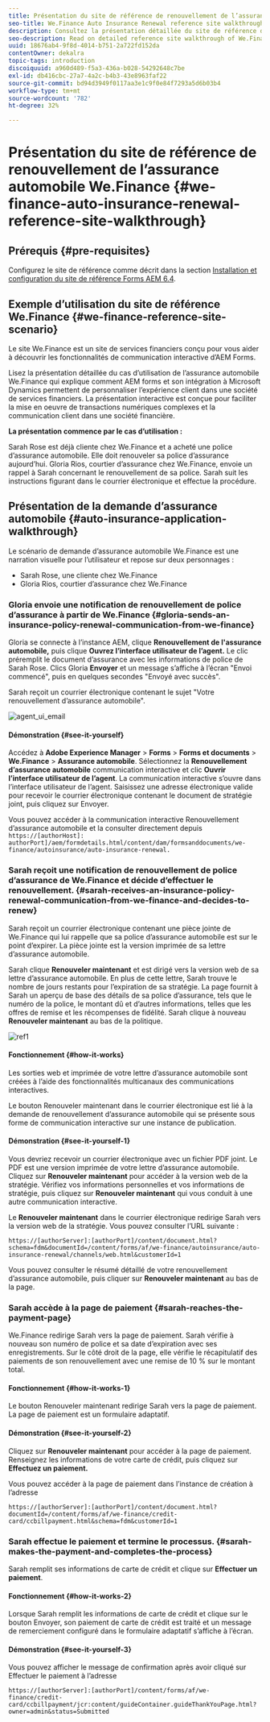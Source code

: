 ```yaml
---
title: Présentation du site de référence de renouvellement de l’assurance automobile We.Finance
seo-title: We.Finance Auto Insurance Renewal reference site walkthrough
description: Consultez la présentation détaillée du site de référence du cas d’utilisation de l’assurance automobile We.Finance qui présente comment AEM forms et son intégration à Microsoft Dynamics permettent de personnaliser l’expérience client dans une société de services financiers.
seo-description: Read on detailed reference site walkthrough of We.Finance Auto Insurance use case which showcases how AEM forms and its integration with Microsoft Dynamics helps personalize customer experience in a financial service company.
uuid: 18676ab4-9f8d-4014-b751-2a722fd152da
contentOwner: dekalra
topic-tags: introduction
discoiquuid: a960d489-f5a3-436a-b028-54292648c7be
exl-id: db416cbc-27a7-4a2c-b4b3-43e8963faf22
source-git-commit: bd94d3949f0117aa3e1c9f0e84f7293a5d6b03b4
workflow-type: tm+mt
source-wordcount: '782'
ht-degree: 32%

---
```


# Présentation du site de référence de renouvellement de l’assurance automobile We.Finance {#we-finance-auto-insurance-renewal-reference-site-walkthrough}

## Prérequis {#pre-requisites}

Configurez le site de référence comme décrit dans la section [Installation et configuration du site de référence Forms AEM 6.4](/help/forms/using/setup-reference-sites.md).

## Exemple d’utilisation du site de référence We.Finance  {#we-finance-reference-site-scenario}

Le site We.Finance est un site de services financiers conçu pour vous aider à découvrir les fonctionnalités de communication interactive d’AEM Forms.

Lisez la présentation détaillée du cas d’utilisation de l’assurance automobile We.Finance qui explique comment AEM forms et son intégration à Microsoft Dynamics permettent de personnaliser l’expérience client dans une société de services financiers. La présentation interactive est conçue pour faciliter la mise en oeuvre de transactions numériques complexes et la communication client dans une société financière.

**La présentation commence par le cas d’utilisation :**

Sarah Rose est déjà cliente chez We.Finance et a acheté une police d’assurance automobile. Elle doit renouveler sa police d’assurance aujourd’hui. Gloria Rios, courtier d’assurance chez We.Finance, envoie un rappel à Sarah concernant le renouvellement de sa police. Sarah suit les instructions figurant dans le courrier électronique et effectue la procédure.

## Présentation de la demande d’assurance automobile {#auto-insurance-application-walkthrough}

Le scénario de demande d’assurance automobile We.Finance est une narration visuelle pour l’utilisateur et repose sur deux personnages :

* Sarah Rose, une cliente chez We.Finance
* Gloria Rios, courtier d’assurance chez We.Finance

### Gloria envoie une notification de renouvellement de police d’assurance à partir de We.Finance {#gloria-sends-an-insurance-policy-renewal-communication-from-we-finance}

Gloria se connecte à l’instance AEM, clique **Renouvellement de l&#39;assurance automobile,** puis clique **Ouvrez l’interface utilisateur de l’agent.** Le clic préremplit le document d’assurance avec les informations de police de Sarah Rose. Clics Gloria **Envoyer** et un message s’affiche à l’écran &quot;Envoi commencé&quot;, puis en quelques secondes &quot;Envoyé avec succès&quot;.

Sarah reçoit un courrier électronique contenant le sujet &quot;Votre renouvellement d’assurance automobile&quot;.

![agent_ui_email](assets/agent_ui_email.png)

#### Démonstration {#see-it-yourself}

Accédez à **Adobe Experience Manager** > **Forms** > **Forms et documents** > **We.Finance** > **Assurance automobile**. Sélectionnez la **Renouvellement d’assurance automobile** communication interactive et clic **Ouvrir l’interface utilisateur de l’agent**. La communication interactive s’ouvre dans l’interface utilisateur de l’agent. Saisissez une adresse électronique valide pour recevoir le courrier électronique contenant le document de stratégie joint, puis cliquez sur Envoyer.

Vous pouvez accéder à la communication interactive Renouvellement d’assurance automobile et la consulter directement depuis `https://[authorHost]: authorPort]/aem/formdetails.html/content/dam/formsanddocuments/we-finance/autoinsurance/auto-insurance-renewal.`

### Sarah reçoit une notification de renouvellement de police d’assurance de We.Finance et décide d’effectuer le renouvellement. {#sarah-receives-an-insurance-policy-renewal-communication-from-we-finance-and-decides-to-renew}

Sarah reçoit un courrier électronique contenant une pièce jointe de We.Finance qui lui rappelle que sa police d’assurance automobile est sur le point d’expirer. La pièce jointe est la version imprimée de sa lettre d’assurance automobile.

Sarah clique **Renouveler maintenant** et est dirigé vers la version web de sa lettre d’assurance automobile. En plus de cette lettre, Sarah trouve le nombre de jours restants pour l’expiration de sa stratégie. La page fournit à Sarah un aperçu de base des détails de sa police d’assurance, tels que le numéro de la police, le montant dû et d’autres informations, telles que les offres de remise et les récompenses de fidélité. Sarah clique à nouveau **Renouveler maintenant** au bas de la politique.

![ref1](assets/ref1.png)

#### Fonctionnement {#how-it-works}

Les sorties web et imprimée de votre lettre d’assurance automobile sont créées à l’aide des fonctionnalités multicanaux des communications interactives.

Le bouton Renouveler maintenant dans le courrier électronique est lié à la demande de renouvellement d’assurance automobile qui se présente sous forme de communication interactive sur une instance de publication.

#### Démonstration {#see-it-yourself-1}

Vous devriez recevoir un courrier électronique avec un fichier PDF joint. Le PDF est une version imprimée de votre lettre d’assurance automobile. Cliquez sur **Renouveler maintenant** pour accéder à la version web de la stratégie. Vérifiez vos informations personnelles et vos informations de stratégie, puis cliquez sur **Renouveler maintenant** qui vous conduit à une autre communication interactive.

Le **Renouveler maintenant** dans le courrier électronique redirige Sarah vers la version web de la stratégie. Vous pouvez consulter l’URL suivante :

`https://[authorServer]:[authorPort]/content/document.html?schema=fdm&documentId=/content/forms/af/we-finance/autoinsurance/auto-insurance-renewal/channels/web.html&customerId=1`

Vous pouvez consulter le résumé détaillé de votre renouvellement d’assurance automobile, puis cliquer sur **Renouveler maintenant** au bas de la page.

### Sarah accède à la page de paiement {#sarah-reaches-the-payment-page}

We.Finance redirige Sarah vers la page de paiement. Sarah vérifie à nouveau son numéro de police et sa date d’expiration avec ses enregistrements. Sur le côté droit de la page, elle vérifie le récapitulatif des paiements de son renouvellement avec une remise de 10 % sur le montant total.

#### Fonctionnement {#how-it-works-1}

Le bouton Renouveler maintenant redirige Sarah vers la page de paiement. La page de paiement est un formulaire adaptatif.

#### Démonstration {#see-it-yourself-2}

Cliquez sur **Renouveler maintenant** pour accéder à la page de paiement. Renseignez les informations de votre carte de crédit, puis cliquez sur **Effectuez un paiement.**

Vous pouvez accéder à la page de paiement dans l’instance de création à l’adresse

`https://[authorServer]:[authorPort]/content/document.html?documentId=/content/forms/af/we-finance/credit-card/ccbillpayment.html&schema=fdm&customerId=1`

### Sarah effectue le paiement et termine le processus. {#sarah-makes-the-payment-and-completes-the-process}

Sarah remplit ses informations de carte de crédit et clique sur **Effectuer un paiement**.

#### Fonctionnement {#how-it-works-2}

Lorsque Sarah remplit les informations de carte de crédit et clique sur le bouton Envoyer, son paiement de carte de crédit est traité et un message de remerciement configuré dans le formulaire adaptatif s’affiche à l’écran.

#### Démonstration {#see-it-yourself-3}

Vous pouvez afficher le message de confirmation après avoir cliqué sur Effectuer le paiement à l’adresse

`https://[authorServer]:[authorPort]/content/forms/af/we-finance/credit-card/ccbillpayment/jcr:content/guideContainer.guideThankYouPage.html?owner=admin&status=Submitted`

